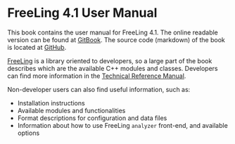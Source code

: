 # FreeLing 4.1 User Manual

This book contains the user manual for FreeLing 4.1.
The online readable version can be found at [GitBook](https://www.gitbook.com/book/talp-upc/freeling-4.1-user-manual).
The source code (markdown) of the book is located at [GitHub](https://github.com/TALP-UPC/FreeLing-User-Manual).

[FreeLing](http://nlp.lsi.upc.edu/freeling) is a library oriented to developers, so a large part of the book describes which are the available C++ modules and classes.
Developers can find more information in the [Technical Reference Manual](http://nlp.lsi.upc.edu/freeling/doc/refman).

Non-developer users can also find useful information, such as: 

* Installation instructions
* Available modules and functionalities
* Format descriptions for configuration and data files
* Information about how to use FreeLing `analyzer` front-end, and
  available options


